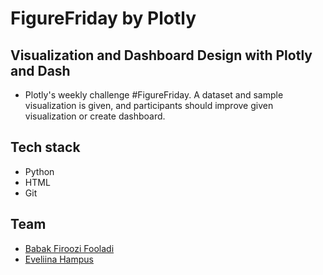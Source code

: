 # FigureFriday by Plotly

## Visualization and Dashboard Design with Plotly and Dash

- Plotly's  weekly challenge #FigureFriday. A dataset and sample visualization is given, and participants should improve given visualization or create dashboard.

## Tech stack
- Python
- HTML
- Git

## Team
- [Babak Firoozi Fooladi](https://github.com/babakfifoo)
- [Eveliina Hampus](https://github.com/eveliinahampus)
